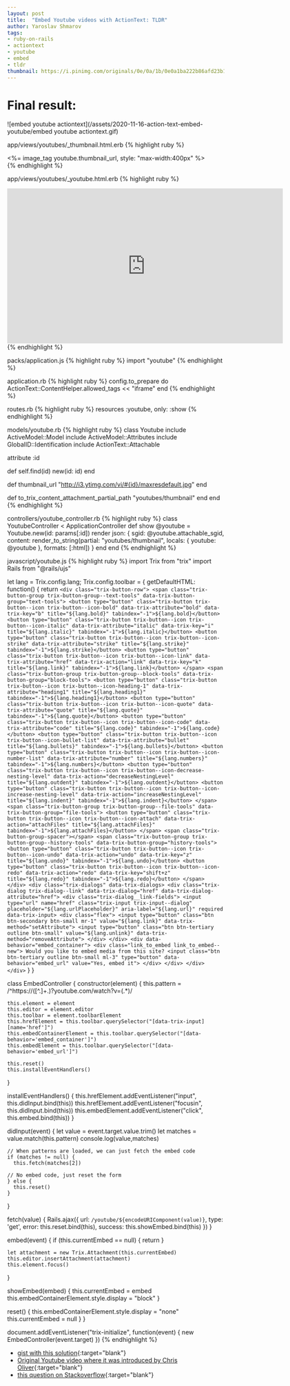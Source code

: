 ```yaml
---
layout: post
title:  "Embed Youtube videos with ActionText: TLDR"
author: Yaroslav Shmarov
tags: 
- ruby-on-rails
- actiontext
- youtube
- embed
- tldr
thumbnail: https://i.pinimg.com/originals/0e/0a/1b/0e0a1ba222b86afd23b1a8a5b3530f30.png
---
```


# Final result:
![embed youtube actiontext](/assets/2020-11-16-action-text-embed-youtube/embed youtube actiontext.gif)

app/views/youtubes/_thumbnail.html.erb
{% highlight ruby %}
<div>
  <%= image_tag youtube.thumbnail_url, style: "max-width:400px" %>
</div>
{% endhighlight %} 

app/views/youtubes/_youtube.html.erb
{% highlight ruby %}
<div>
  <iframe id="ytplayer" type="text/html" width="640" height="360" src="https://www.youtube.com/embed/<%= youtube.id %>" frameborder="0"></iframe>
</div>
{% endhighlight %} 

packs/application.js
{% highlight ruby %}
import "youtube"
{% endhighlight %} 


application.rb 
{% highlight ruby %}
    config.to_prepare do
      ActionText::ContentHelper.allowed_tags << "iframe"
    end
{% endhighlight %} 

routes.rb
{% highlight ruby %}
  resources :youtube, only: :show
{% endhighlight %} 

models/youtube.rb
{% highlight ruby %}
class Youtube
  include ActiveModel::Model
  include ActiveModel::Attributes
  include GlobalID::Identification
  include ActionText::Attachable

  attribute :id

  def self.find(id)
    new(id: id)
  end

  def thumbnail_url
    "http://i3.ytimg.com/vi/#{id}/maxresdefault.jpg"
  end

  def to_trix_content_attachment_partial_path
    "youtubes/thumbnail"
  end
end
{% endhighlight %} 

controllers/youtube_controller.rb
{% highlight ruby %}
class YoutubeController < ApplicationController
  def show
    @youtube = Youtube.new(id: params[:id])
    render json: {
      sgid: @youtube.attachable_sgid,
      content: render_to_string(partial: "youtubes/thumbnail", locals: { youtube: @youtube }, formats: [:html])
    }
  end
end
{% endhighlight %} 
  
javascript/youtube.js
{% highlight ruby %}
import Trix from "trix"
import Rails from "@rails/ujs"

let lang = Trix.config.lang;
Trix.config.toolbar = {
  getDefaultHTML: function() {
    return `
    <div class="trix-button-row">
      <span class="trix-button-group trix-button-group--text-tools" data-trix-button-group="text-tools">
        <button type="button" class="trix-button trix-button--icon trix-button--icon-bold" data-trix-attribute="bold" data-trix-key="b" title="${lang.bold}" tabindex="-1">${lang.bold}</button>
        <button type="button" class="trix-button trix-button--icon trix-button--icon-italic" data-trix-attribute="italic" data-trix-key="i" title="${lang.italic}" tabindex="-1">${lang.italic}</button>
        <button type="button" class="trix-button trix-button--icon trix-button--icon-strike" data-trix-attribute="strike" title="${lang.strike}" tabindex="-1">${lang.strike}</button>
        <button type="button" class="trix-button trix-button--icon trix-button--icon-link" data-trix-attribute="href" data-trix-action="link" data-trix-key="k" title="${lang.link}" tabindex="-1">${lang.link}</button>
      </span>
      <span class="trix-button-group trix-button-group--block-tools" data-trix-button-group="block-tools">
        <button type="button" class="trix-button trix-button--icon trix-button--icon-heading-1" data-trix-attribute="heading1" title="${lang.heading1}" tabindex="-1">${lang.heading1}</button>
        <button type="button" class="trix-button trix-button--icon trix-button--icon-quote" data-trix-attribute="quote" title="${lang.quote}" tabindex="-1">${lang.quote}</button>
        <button type="button" class="trix-button trix-button--icon trix-button--icon-code" data-trix-attribute="code" title="${lang.code}" tabindex="-1">${lang.code}</button>
        <button type="button" class="trix-button trix-button--icon trix-button--icon-bullet-list" data-trix-attribute="bullet" title="${lang.bullets}" tabindex="-1">${lang.bullets}</button>
        <button type="button" class="trix-button trix-button--icon trix-button--icon-number-list" data-trix-attribute="number" title="${lang.numbers}" tabindex="-1">${lang.numbers}</button>
        <button type="button" class="trix-button trix-button--icon trix-button--icon-decrease-nesting-level" data-trix-action="decreaseNestingLevel" title="${lang.outdent}" tabindex="-1">${lang.outdent}</button>
        <button type="button" class="trix-button trix-button--icon trix-button--icon-increase-nesting-level" data-trix-action="increaseNestingLevel" title="${lang.indent}" tabindex="-1">${lang.indent}</button>
      </span>
      <span class="trix-button-group trix-button-group--file-tools" data-trix-button-group="file-tools">
        <button type="button" class="trix-button trix-button--icon trix-button--icon-attach" data-trix-action="attachFiles" title="${lang.attachFiles}" tabindex="-1">${lang.attachFiles}</button>
      </span>
      <span class="trix-button-group-spacer"></span>
      <span class="trix-button-group trix-button-group--history-tools" data-trix-button-group="history-tools">
        <button type="button" class="trix-button trix-button--icon trix-button--icon-undo" data-trix-action="undo" data-trix-key="z" title="${lang.undo}" tabindex="-1">${lang.undo}</button>
        <button type="button" class="trix-button trix-button--icon trix-button--icon-redo" data-trix-action="redo" data-trix-key="shift+z" title="${lang.redo}" tabindex="-1">${lang.redo}</button>
      </span>
    </div>
    <div class="trix-dialogs" data-trix-dialogs>
      <div class="trix-dialog trix-dialog--link" data-trix-dialog="href" data-trix-dialog-attribute="href">
        <div class="trix-dialog__link-fields">
          <input type="url" name="href" class="trix-input trix-input--dialog" placeholder="${lang.urlPlaceholder}" aria-label="${lang.url}" required data-trix-input>
          <div class="flex">
            <input type="button" class="btn btn-secondary btn-small mr-1" value="${lang.link}" data-trix-method="setAttribute">
            <input type="button" class="btn btn-tertiary outline btn-small" value="${lang.unlink}" data-trix-method="removeAttribute">
          </div>
        </div>
        <div data-behavior="embed_container">
          <div class="link_to_embed link_to_embed--new">
            Would you like to embed media from this site?
            <input class="btn btn-tertiary outline btn-small ml-3" type="button" data-behavior="embed_url" value="Yes, embed it">
          </div>
        </div>
      </div>
    </div>
  `
  }
}

class EmbedController {
  constructor(element) {
    this.pattern = /^https:\/\/([^\.]+\.)?youtube\.com\/watch\?v=(.*)/

    this.element = element
    this.editor = element.editor
    this.toolbar = element.toolbarElement
    this.hrefElement = this.toolbar.querySelector("[data-trix-input][name='href']")
    this.embedContainerElement = this.toolbar.querySelector("[data-behavior='embed_container']")
    this.embedElement = this.toolbar.querySelector("[data-behavior='embed_url']")

    this.reset()
    this.installEventHandlers()
  }

  installEventHandlers() {
    this.hrefElement.addEventListener("input", this.didInput.bind(this))
    this.hrefElement.addEventListener("focusin", this.didInput.bind(this))
    this.embedElement.addEventListener("click", this.embed.bind(this))
  }

  didInput(event) {
    let value = event.target.value.trim()
    let matches = value.match(this.pattern)
    console.log(value,matches)

    // When patterns are loaded, we can just fetch the embed code
    if (matches != null) {
      this.fetch(matches[2])

    // No embed code, just reset the form
    } else {
      this.reset()
    }
  }

  fetch(value) {
    Rails.ajax({
      url: `/youtube/${encodeURIComponent(value)}`,
      type: 'get',
      error: this.reset.bind(this),
      success: this.showEmbed.bind(this)
    })
  }

  embed(event) {
    if (this.currentEmbed == null) { return }

    let attachment = new Trix.Attachment(this.currentEmbed)
    this.editor.insertAttachment(attachment)
    this.element.focus()
  }

  showEmbed(embed) {
    this.currentEmbed = embed
    this.embedContainerElement.style.display = "block"
  }

  reset() {
    this.embedContainerElement.style.display = "none"
    this.currentEmbed = null
  }
}

document.addEventListener("trix-initialize", function(event) {
  new EmbedController(event.target)
})
{% endhighlight %} 

* [gist with this solution](https://gist.github.com/yshmarov/90377ba51f14df09df03e6442cd7412e){:target="blank"}
* [Original Youtube video where it was introduced by Chris Oliver](https://www.youtube.com/watch?v=2iGBuLQ3S0c){:target="blank"}
* [this question on Stackoverflow](https://stackoverflow.com/questions/61867995/how-to-embed-an-iframe-with-actiontext-trix-on-ruby-on-rails/62407131?noredirect=1#comment114555980_62407131){:target="blank"}